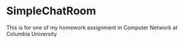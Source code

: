 SimpleChatRoom
==============

This is for one of my homework assignment in Computer Network at Columbia University 
